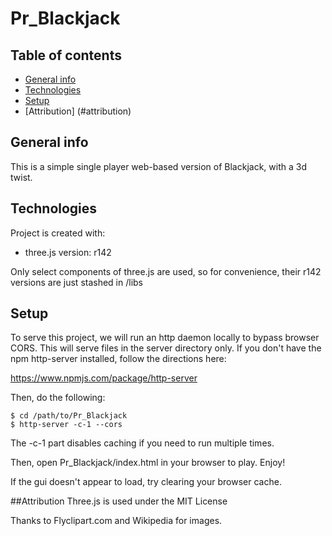 # Pr_Blackjack

## Table of contents
* [General info](#general-info)
* [Technologies](#technologies)
* [Setup](#setup)
* [Attribution] (#attribution)

## General info
This is a simple single player web-based version of Blackjack, with a 3d twist.
	
## Technologies
Project is created with:
* three.js  version: r142

Only select components of three.js are used, so for convenience, their r142 versions are just stashed in /libs
	
## Setup
To serve this project, we will run an http daemon locally to bypass browser CORS.
This will serve files in the server directory only.
If you don't have the npm http-server installed, follow the directions here:

https://www.npmjs.com/package/http-server

Then, do the following:

```
$ cd /path/to/Pr_Blackjack
$ http-server -c-1 --cors
```
The -c-1 part disables caching if you need to run multiple times.

Then, open Pr_Blackjack/index.html in your browser to play. Enjoy!

If the gui doesn't appear to load, try clearing your browser cache.

##Attribution
Three.js is used under the MIT License

Thanks to Flyclipart.com and Wikipedia for images.
